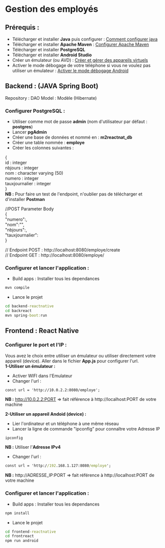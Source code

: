 # Gestion des employés
## Prérequis :
- Télécharger et installer **Java** puis configurer : [Comment configurer java](https://www.lemagit.fr/conseil/Bien-debuter-comment-parametrer-JAVA_HOME-dans-Windows)
- Télécharger et installer **Apache Maven** : [Configurer Apache Maven](https://fr.wikibooks.org/wiki/D%C3%A9velopper_en_Java/Introduction_%C3%A0_Apache_Maven)
- Télécharger et installer **PostgreSQL**
- Télécharger et installer **Android Studio**
- Créer un émulateur (ou AVD) : [Créer et gérer des appareils virtuels](https://developer.android.com/studio/run/managing-avds?hl=fr)
- Activer le mode débogage de votre téléphone si vous ne voulez pas utiliser un émulateur : [Activer le mode débogage Android](https://developer.android.com/codelabs/basic-android-kotlin-training-run-on-mobile-device?hl=fr#0)

## Backend : (JAVA Spring Boot)
Repository : DAO
Model : Modèle (Hibernate)
### Configurer PostgreSQL :
- Utiliser comme mot de passe **admin** (nom d'utilisateur par défaut : **postgres**)
- Lancer **pgAdmin**
- Créer une base de données et nommé en : **m2reactnat_db**
- Créer une table nommée : **employe**
- Créer les colonnes suivantes : 
  
{  
  id : integer  
  nbjours : integer  
  nom : character varying (50)  
  numero : integer  
  tauxjournalier : integer  
}  
**NB :** Pour faire un test de l'endpoint, n'oublier pas de télécharger et d'installer **Postman**
    
//POST Parameter Body  
{  
    "numero":,  
    "nom":"",  
    "nbjours":,  
    "tauxjournalier":  
}  
  
// Endpoint POST : http://localhost:8080/employe/create  
// Endpoint GET : http://localhost:8080/employe/  

### Configurer et lancer l'application :
- Build apps : Installer tous les dependances
```cmd
mvn compile
```

- Lance le projet
```cmd
cd backend-reactnative
cd backreact
mvn spring-boot:run
```

## Frontend : React Native
### Configurer le port et l'IP :
Vous avez le choix entre utiliser un émulateur ou utiliser directement votre appareil (device).
Aller dans le fichier **App.js** pour configurer l'url.  
**1-Utiliser un émulateur :** 
- Activer WIFI dans l'Emulateur
- Changer l'url :
```
const url = 'http://10.0.2.2:8080/employe';
```
**NB :** http://10.0.2.2:PORT => fait référence à http://localhost:PORT de votre machine

**2-Utiliser un appareil Andoid (device) :**
- Lier l'ordinateur et un téléphone à une même réseau
- Lancer la ligne de commande "ipconfig" pour connaître votre Adresse IP
```cmd
ipconfig
```
**NB :** Utiliser l'**Adresse IPv4**

- Changer l'url :
```cmd
const url = 'http://192.168.1.127:8080/employe';
```
**NB :** http://ADRESSE_IP:PORT => fait référence à http://localhost:PORT de votre machine

### Configurer et lancer l'application :
- Build apps : Installer tous les dependances
```cmd
npm install
```

- Lance le projet
```cmd
cd frontend-reactnative
cd frontreact
npm run android
```
